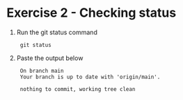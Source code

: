 # Exercise 2 - Checking status

1. Run the git status command

        git status

2. Paste the output below

        On branch main
        Your branch is up to date with 'origin/main'.
        
        nothing to commit, working tree clean
